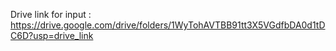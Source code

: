 Drive link for input :  https://drive.google.com/drive/folders/1WyTohAVTBB91tt3X5VGdfbDA0d1tDC6D?usp=drive_link
